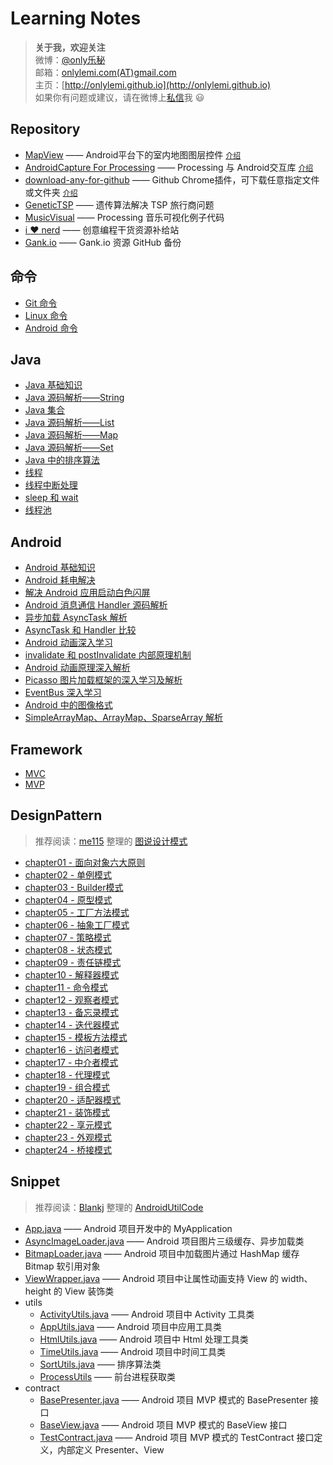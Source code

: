 # Learning Notes

> **关于我，欢迎关注**  
微博：[@only乐秘](http://weibo.com/xiaomi0623)  
邮箱：[onlylemi.com(AT)gmail.com](mailto:onlylemi.com@gmail.com)  
主页：[http://onlylemi.github.io](http://onlylemi.github.io)  
如果你有问题或建议，请在微博上[私信](http://weibo.com/xiaomi0623)我 :smiley:

## Repository

* [MapView](https://github.com/onlylemi/MapView) —— Android平台下的室内地图图层控件 [`介绍`](http://onlylemi.github.io/projects/MapView/)
* [AndroidCapture For Processing](https://github.com/onlylemi/processing-android-capture) —— Processing 与 Android交互库 [`介绍`](http://onlylemi.github.io/projects/processing-android-capture/)
* [download-any-for-github](https://github.com/onlylemi/download-any-for-github) —— Github Chrome插件，可下载任意指定文件或文件夹 [`介绍`](http://onlylemi.github.io/projects/download-any-for-github/)
* [GeneticTSP](https://github.com/onlylemi/GeneticTSP) —— 遗传算法解决 TSP 旅行商问题
* [MusicVisual](https://github.com/onlylemi/MusicVisual) —— Processing 音乐可视化例子代码
* [i :heart: nerd](https://github.com/onlylemi/inerd) —— 创意编程干货资源补给站
* [Gank.io](https://github.com/onlylemi/gank.io) ——  Gank.io 资源 GitHub 备份

## 命令

* [Git 命令](https://github.com/onlylemi/notes/blob/master/Git命令.md)
* [Linux 命令](https://github.com/onlylemi/notes/blob/master/Linux命令.md)
* [Android 命令](https://github.com/onlylemi/notes/blob/master/Android命令.md)

## Java

* [Java 基础知识](https://github.com/onlylemi/notes/blob/master/Java/Java基础知识点.md)
* [Java 源码解析——String](https://github.com/onlylemi/notes/blob/master/Java/String.md)
* [Java 集合](https://github.com/onlylemi/notes/blob/master/Java/Java集合.md)
* [Java 源码解析——List](https://github.com/onlylemi/notes/blob/master/Java/List.md)
* [Java 源码解析——Map](https://github.com/onlylemi/notes/blob/master/Java/Map.md)
* [Java 源码解析——Set](https://github.com/onlylemi/notes/blob/master/Java/Set.md)
* [Java 中的排序算法](https://github.com/onlylemi/notes/blob/master/Java/Java中的排序算法.md)
* [线程](https://github.com/onlylemi/notes/blob/master/Java/线程.md)
* [线程中断处理](https://github.com/onlylemi/notes/blob/master/Java/线程中断处理.md)
* [sleep 和 wait](https://github.com/onlylemi/notes/blob/master/Java/sleep和wait.md)
* [线程池](https://github.com/onlylemi/notes/blob/master/Java/线程池.md)

## Android

* [Android 基础知识](https://github.com/onlylemi/notes/blob/master/Android/Android基础知识.md)
* [Android 耗电解决](https://github.com/onlylemi/notes/blob/master/Android/Android耗电解决.md)
* [解决 Android 应用启动白色闪屏](https://github.com/onlylemi/notes/blob/master/Android/解决Android应用启动白色闪屏.md)
* [Android 消息通信 Handler 源码解析](https://github.com/onlylemi/notes/blob/master/Android/Android消息通信Handler源码解析.md)
* [异步加载 AsyncTask 解析](https://github.com/onlylemi/notes/blob/master/Android/异步加载AsyncTask解析.md)
* [AsyncTask 和 Handler 比较](https://github.com/onlylemi/notes/blob/master/Android/AsyncTask和Handler比较.md)
* [Android 动画深入学习](https://github.com/onlylemi/notes/blob/master/Android/Android动画深入学习.md)
* [invalidate 和 postInvalidate 内部原理机制](https://github.com/onlylemi/notes/blob/master/Android/invalidate和postInvalidate内部原理机制.md)
* [Android 动画原理深入解析](https://github.com/onlylemi/notes/blob/master/Android/Android动画原理深入解析.md)
* [Picasso 图片加载框架的深入学习及解析](https://github.com/onlylemi/notes/blob/master/Android/Picasso图片加载框架的深入学习及解析.md)
* [EventBus 深入学习](https://github.com/onlylemi/notes/blob/master/Android/EventBus深入学习.md)
* [Android 中的图像格式](https://github.com/onlylemi/notes/blob/master/Android/Android中的图像格式.md)
* [SimpleArrayMap、ArrayMap、SparseArray 解析](https://github.com/onlylemi/notes/blob/master/Android/ArrayMap和SparseArray解析.md)

## Framework

* [MVC](https://github.com/onlylemi/notes/blob/master/Framework/MVC.md)
* [MVP](https://github.com/onlylemi/notes/blob/master/Framework/MVP.md)

## DesignPattern 

> 推荐阅读：[me115](https://github.com/me115) 整理的 [图说设计模式](http://design-patterns.readthedocs.io/zh_CN/latest/read_uml.html)

* [chapter01 - 面向对象六大原则](https://github.com/onlylemi/notes/blob/master/DesignPattern/chapter01-面向对象六大原则.md)
* [chapter02 - 单例模式](https://github.com/onlylemi/notes/blob/master/DesignPattern/chapter02-单例模式.md)
* [chapter03 - Builder模式](https://github.com/onlylemi/notes/blob/master/DesignPattern/chapter03-Builder模式.md)
* [chapter04 - 原型模式](https://github.com/onlylemi/notes/blob/master/DesignPattern/chapter04-原型模式.md)
* [chapter05 - 工厂方法模式](https://github.com/onlylemi/notes/blob/master/DesignPattern/chapter05-工厂方法模式.md)
* [chapter06 - 抽象工厂模式](https://github.com/onlylemi/notes/blob/master/DesignPattern/chapter06-抽象工厂模式.md)
* [chapter07 - 策略模式](https://github.com/onlylemi/notes/blob/master/DesignPattern/chapter07-策略模式.md)
* [chapter08 - 状态模式](https://github.com/onlylemi/notes/blob/master/DesignPattern/chapter08-状态模式.md)
* [chapter09 - 责任链模式](https://github.com/onlylemi/notes/blob/master/DesignPattern/chapter09-责任链模式.md)
* [chapter10 - 解释器模式](https://github.com/onlylemi/notes/blob/master/DesignPattern/chapter10-解释器模式.md)
* [chapter11 - 命令模式](https://github.com/onlylemi/notes/blob/master/DesignPattern/chapter11-命令模式.md)
* [chapter12 - 观察者模式](https://github.com/onlylemi/notes/blob/master/DesignPattern/chapter12-观察者模式.md)
* [chapter13 - 备忘录模式](https://github.com/onlylemi/notes/blob/master/DesignPattern/chapter13-备忘录模式.md)
* [chapter14 - 迭代器模式](https://github.com/onlylemi/notes/blob/master/DesignPattern/chapter14-迭代器模式.md)
* [chapter15 - 模板方法模式](https://github.com/onlylemi/notes/blob/master/DesignPattern/chapter15-模板方法模式.md)
* [chapter16 - 访问者模式](https://github.com/onlylemi/notes/blob/master/DesignPattern/chapter16-访问者模式.md)
* [chapter17 - 中介者模式](https://github.com/onlylemi/notes/blob/master/DesignPattern/chapter17-中介者模式.md)
* [chapter18 - 代理模式](https://github.com/onlylemi/notes/blob/master/DesignPattern/chapter18-代理模式.md)
* [chapter19 - 组合模式](https://github.com/onlylemi/notes/blob/master/DesignPattern/chapter19-组合模式.md)
* [chapter20 - 适配器模式](https://github.com/onlylemi/notes/blob/master/DesignPattern/chapter20-适配器模式.md)
* [chapter21 - 装饰模式](https://github.com/onlylemi/notes/blob/master/DesignPattern/chapter21-装饰模式.md)
* [chapter22 - 享元模式](https://github.com/onlylemi/notes/blob/master/DesignPattern/chapter22-享元模式.md)
* [chapter23 - 外观模式](https://github.com/onlylemi/notes/blob/master/DesignPattern/chapter23-外观模式.md)
* [chapter24 - 桥接模式](https://github.com/onlylemi/notes/blob/master/DesignPattern/chapter24-桥接模式.md)

## Snippet

> 推荐阅读：[Blankj](https://github.com/Blankj) 整理的 [AndroidUtilCode](https://github.com/Blankj/AndroidUtilCode)

* [App.java](https://github.com/onlylemi/notes/blob/master/snippet/App.java) —— Android 项目开发中的 MyApplication
* [AsyncImageLoader.java](https://github.com/onlylemi/notes/blob/master/snippet/AsyncImageLoader.java) —— Android 项目图片三级缓存、异步加载类
* [BitmapLoader.java](https://github.com/onlylemi/notes/blob/master/snippet/BitmapLoader.java) —— Android 项目中加载图片通过 HashMap 缓存 Bitmap 软引用对象
* [ViewWrapper.java](https://github.com/onlylemi/notes/blob/master/snippet/ViewWrapper.java) —— Android 项目中让属性动画支持 View 的 width、height 的 View 装饰类
* utils
	* [ActivityUtils.java](https://github.com/onlylemi/notes/blob/master/snippet/utils/ActivityUtils.java) —— Android 项目中 Activity 工具类
	* [AppUtils.java](https://github.com/onlylemi/notes/blob/master/snippet/utils/AppUtils.java) —— Android 项目中应用工具类
	* [HtmlUtils.java](https://github.com/onlylemi/notes/blob/master/snippet/utils/HtmlUtils.java) —— Android 项目中 Html 处理工具类
	* [TimeUtils.java](https://github.com/onlylemi/notes/blob/master/snippet/utils/TimeUtils.java) —— Android 项目中时间工具类
	* [SortUtils.java](https://github.com/onlylemi/notes/blob/master/snippet/utils/SortUtils.java) —— 排序算法类
	* [ProcessUtils](https://github.com/onlylemi/notes/blob/master/snippet/utils/ProcessUtils.java) —— 前台进程获取类
* contract
	* [BasePresenter.java](https://github.com/onlylemi/notes/blob/master/snippet/contract/BasePresenter.java) —— Android 项目 MVP 模式的 BasePresenter 接口
	* [BaseView.java](https://github.com/onlylemi/notes/blob/master/snippet/contract/BaseView.java) —— Android 项目 MVP 模式的 BaseView 接口
	* [TestContract.java](https://github.com/onlylemi/notes/blob/master/snippet/contract/BasePresenter.java) —— Android 项目 MVP 模式的 TestContract 接口定义，内部定义 Presenter、View
